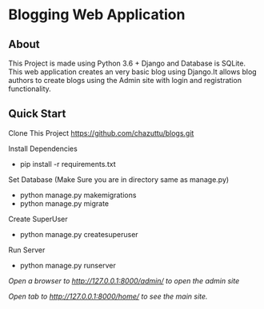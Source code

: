 # Blogging Web Application
## About
This Project is made using Python 3.6 + Django and Database is SQLite. This web application creates an very basic blog using Django.It allows blog authors to create blogs using the Admin site with login and registration functionality.

## Quick Start
Clone This Project
https://github.com/chazuttu/blogs.git

Install Dependencies
* pip install -r requirements.txt


Set Database (Make Sure you are in directory same as manage.py)

* python manage.py makemigrations
* python manage.py migrate


Create SuperUser
* python manage.py createsuperuser

Run Server
* python manage.py runserver

*Open a browser to http://127.0.0.1:8000/admin/ to open the admin site*

*Open tab to http://127.0.0.1:8000/home/ to see the main site.*


